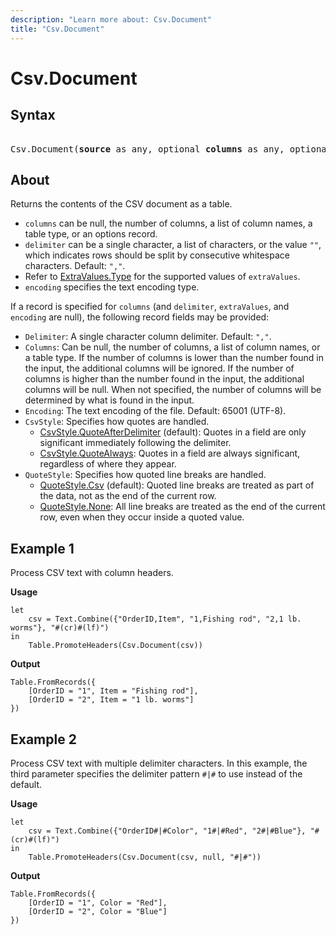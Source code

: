 ```yaml
---
description: "Learn more about: Csv.Document"
title: "Csv.Document"
---
```

# Csv.Document

## Syntax

<pre> 
Csv.Document(<b>source</b> as any, optional <b>columns</b> as any, optional <b>delimiter</b> as any, optional <b>extraValues</b> as nullable number, optional <b>encoding</b> as nullable number) as table
</pre>

## About

Returns the contents of the CSV document as a table.

* `columns` can be null, the number of columns, a list of column names, a table type, or an options record.
* `delimiter` can be a single character, a list of characters, or the value `""`, which indicates rows should be split by consecutive whitespace characters. Default: `","`.
* Refer to [ExtraValues.Type](extravalues-type.md) for the supported values of `extraValues`.
* `encoding` specifies the text encoding type.

If a record is specified for `columns` (and `delimiter`, `extraValues`, and `encoding` are null), the following record fields may be provided:

* `Delimiter`: A single character column delimiter. Default: `","`.
* `Columns`: Can be null, the number of columns, a list of column names, or a table type. If the number of columns is lower than the number found in the input, the additional columns will be ignored. If the number of columns is higher than the number found in the input, the additional columns will be null. When not specified, the number of columns will be determined by what is found in the input.
* `Encoding`: The text encoding of the file. Default: 65001 (UTF-8).
* `CsvStyle`: Specifies how quotes are handled.
  * [CsvStyle.QuoteAfterDelimiter](csvstyle-type.md) (default): Quotes in a field are only significant immediately following the delimiter.
  * [CsvStyle.QuoteAlways](csvstyle-type.md): Quotes in a field are always significant, regardless of where they appear.
* `QuoteStyle`: Specifies how quoted line breaks are handled.
  * [QuoteStyle.Csv](quotestyle-type.md) (default): Quoted line breaks are treated as part of the data, not as the end of the current row.
  * [QuoteStyle.None](quotestyle-type.md): All line breaks are treated as the end of the current row, even when they occur inside a quoted value.

## Example 1

Process CSV text with column headers.

**Usage**

```powerquery-m
let
    csv = Text.Combine({"OrderID,Item", "1,Fishing rod", "2,1 lb. worms"}, "#(cr)#(lf)")
in
    Table.PromoteHeaders(Csv.Document(csv))
```

**Output**

```powerquery-m
Table.FromRecords({
    [OrderID = "1", Item = "Fishing rod"],
    [OrderID = "2", Item = "1 lb. worms"]
})
```

## Example 2

Process CSV text with multiple delimiter characters. In this example, the third parameter specifies the delimiter pattern `#|#` to use instead of the default.

**Usage**

```powerquery-m
let
    csv = Text.Combine({"OrderID#|#Color", "1#|#Red", "2#|#Blue"}, "#(cr)#(lf)")
in
    Table.PromoteHeaders(Csv.Document(csv, null, "#|#"))
```

**Output**

```powerquery-m
Table.FromRecords({
    [OrderID = "1", Color = "Red"],
    [OrderID = "2", Color = "Blue"]
})
```
